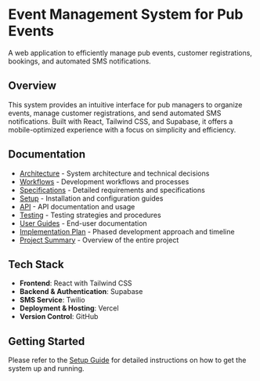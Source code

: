 # Event Management System for Pub Events

A web application to efficiently manage pub events, customer registrations, bookings, and automated SMS notifications.

## Overview

This system provides an intuitive interface for pub managers to organize events, manage customer registrations, and send automated SMS notifications. Built with React, Tailwind CSS, and Supabase, it offers a mobile-optimized experience with a focus on simplicity and efficiency.

## Documentation

- [Architecture](./docs/architecture/README.md) - System architecture and technical decisions
- [Workflows](./docs/workflows/README.md) - Development workflows and processes
- [Specifications](./docs/specifications/README.md) - Detailed requirements and specifications
- [Setup](./docs/setup/README.md) - Installation and configuration guides
- [API](./docs/api/README.md) - API documentation and usage
- [Testing](./docs/testing/README.md) - Testing strategies and procedures
- [User Guides](./docs/user-guides/README.md) - End-user documentation
- [Implementation Plan](./docs/IMPLEMENTATION_PLAN.md) - Phased development approach and timeline
- [Project Summary](./docs/PROJECT_SUMMARY.md) - Overview of the entire project

## Tech Stack

- **Frontend**: React with Tailwind CSS
- **Backend & Authentication**: Supabase
- **SMS Service**: Twilio
- **Deployment & Hosting**: Vercel
- **Version Control**: GitHub

## Getting Started

Please refer to the [Setup Guide](./docs/setup/README.md) for detailed instructions on how to get the system up and running. 